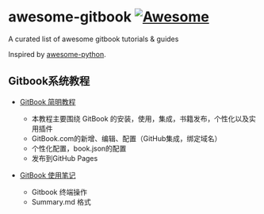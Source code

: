 # awesome-gitbook [![Awesome](https://cdn.rawgit.com/sindresorhus/awesome/d7305f38d29fed78fa85652e3a63e154dd8e8829/media/badge.svg)](https://github.com/sindresorhus/awesome)
A curated list of awesome gitbook tutorials &amp; guides

Inspired by [awesome-python](https://github.com/vinta/awesome-python).

## Gitbook系统教程

* [GitBook 简明教程](http://www.chengweiyang.cn/gitbook)

    - 本教程主要围绕 GitBook 的安装，使用，集成，书籍发布，个性化以及实用插件
    - GitBook.com的新增、编辑、配置（GitHub集成，绑定域名）
    - 个性化配置，book.json的配置
    - 发布到GitHub Pages

* [GitBook 使用笔记](https://morrowind.gitbooks.io/gitbook_notes/content)

    - Gitbook 终端操作
    - Summary.md 格式

